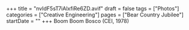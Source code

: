 +++
title = "nvIdF5sT7iAlxfiRe6ZD.avif"
draft = false
tags = ["Photos"]
categories = ["Creative Engineering"]
pages = ["Bear Country Jubilee"]
startDate = ""
+++
Boom Boom Bosco (CEI, 1978)
